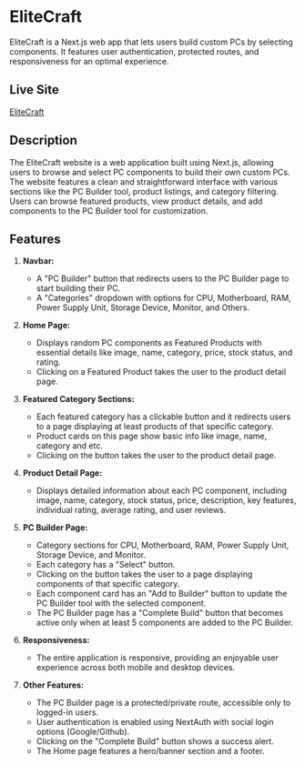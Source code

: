 # EliteCraft

EliteCraft is a Next.js web app that lets users build custom PCs by selecting components. It features user authentication, protected routes, and responsiveness for an optimal experience.

## Live Site

[EliteCraft](https://www.facebook.com)

## Description

The EliteCraft website is a web application built using Next.js, allowing users to browse and select PC components to build their own custom PCs. The website features a clean and straightforward interface with various sections like the PC Builder tool, product listings, and category filtering. Users can browse featured products, view product details, and add components to the PC Builder tool for customization.

## Features

1. **Navbar:**
   - A "PC Builder" button that redirects users to the PC Builder page to start building their PC.
   - A "Categories" dropdown with options for CPU, Motherboard, RAM, Power Supply Unit, Storage Device, Monitor, and Others.

2. **Home Page:**
   - Displays random PC components as Featured Products with essential details like image, name, category, price, stock status, and rating.
   - Clicking on a Featured Product takes the user to the product detail page.

3. **Featured Category Sections:**
   - Each featured category has a clickable button and it redirects users to a page displaying at least products of that specific category.
   - Product cards on this page show basic info like image, name, category and etc.
   - Clicking on the button takes the user to the product detail page.

4. **Product Detail Page:**
   - Displays detailed information about each PC component, including image, name, category, stock status, price, description, key features, individual rating, average rating, and user reviews.

5. **PC Builder Page:**
   - Category sections for CPU, Motherboard, RAM, Power Supply Unit, Storage Device, and Monitor.
   - Each category has a "Select" button.
   - Clicking on the button takes the user to a page displaying components of that specific category.
   - Each component card has an "Add to Builder" button to update the PC Builder tool with the selected component.
   - The PC Builder page has a "Complete Build" button that becomes active only when at least 5 components are added to the PC Builder.

6. **Responsiveness:**
   - The entire application is responsive, providing an enjoyable user experience across both mobile and desktop devices.

7. **Other Features:**
   - The PC Builder page is a protected/private route, accessible only to logged-in users.
   - User authentication is enabled using NextAuth with social login options (Google/Github).
   - Clicking on the "Complete Build" button shows a success alert.
   - The Home page features a hero/banner section and a footer.